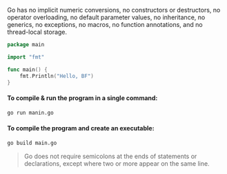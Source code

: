 Go has no implicit numeric conversions, no constructors or destructors, no operator overloading, no default parameter values, no inheritance, no generics, no exceptions, no macros, no function annotations, and no thread-local storage.

```go
package main

import "fmt"

func main() {
    fmt.Println("Hello, BF")
}
```


#### To compile & run the program in a single command:
```bash
go run manin.go
```


#### To compile the program and create an executable:
```bash
go build main.go
```

> Go does not require semicolons at the ends of statements or declarations, except where two or more appear on the same line.